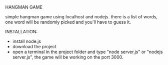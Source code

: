 HANGMAN GAME
 
simple hangman game using localhost and nodejs. there is a list of words, one word will be randomly picked and you'll have to guess it.

INSTALLATION:

- install node.js
- download the project
- open a terminal in the project folder and type "node server.js" or "nodejs server.js", the game will be working on the port 3000.
  
